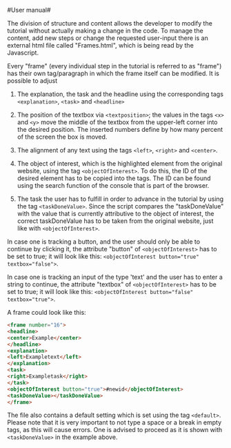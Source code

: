 #User manual#

The division of structure and content allows the developer to modify the tutorial without actually making a change in the code. To manage the content, add new steps or change the requested user-input there is an external html file called "Frames.html", which is being read by the Javascript.

Every "frame" (every individual step in the tutorial is referred to as "frame") has their own tag/paragraph in which the frame itself can be modified. It is possible to adjust

1. The explanation, the task and the headline using the corresponding tags `<explanation>`, `<task>` and `<headline>`

2. The position of the textbox via `<textposition>`; the values in the tags `<x>` and `<y>` move the middle of the textbox from the upper-left corner into the desired position. The inserted numbers define by how many percent of the screen the box is moved.

3. The alignment of any text using the tags `<left>`, `<right>` and `<center>`.

4. The object of interest, which is the highlighted element from the original website, using the tag `<objectOfInterest>`. To do this, the ID of the desired element has to be copied into the tags. The ID can be found using the search function of the console that is part of the browser.

5. The task the user has to fulfill in order to advance in the tutorial by using the tag `<taskDoneValue>`. Since the script compares the "taskDoneValue" with the value that is currently attributive to the object of interest, the correct taskDoneValue has to be taken from the original website, just like with `<objectOfInterest>`. 

In case  one is tracking a button, and the user should only be able to continue by clicking it, the attribute "button" of `<objectOfInterest>` has to be set to true; it will look like this: `<objectOfInterest button="true" textbox="false">`. 

In case one is tracking an input of the type 'text' and the user has to enter a string to continue, the attribute "textbox" of `<objectOfInterest>` has to be set to true; it will look like this: `<objectOfInterest button="false" textbox="true">`.

A frame could look like this:
```html
<frame number="16">
<headline>
<center>Example</center>
</headline>
<explanation>
<left>Exampletext</left>
</explanation>
<task>
<right>Exampletask</right>
</task>
<objectOfInterest button="true">#newid</objectOfInterest>
<taskDoneValue></taskDoneValue>
</frame>
```
The file also contains a default setting which is set using the tag `<default>`.
Please note that it is very important to not type a space or a break in empty tags, as this will cause errors. One is advised to proceed as it is shown with `<taskDoneValue>` in the example above.
